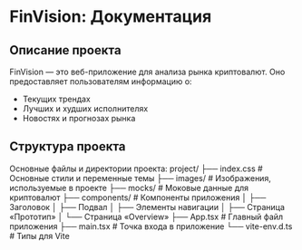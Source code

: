 # FinVision: Документация

## Описание проекта

FinVision — это веб-приложение для анализа рынка криптовалют. Оно предоставляет пользователям информацию о:
- Текущих трендах
- Лучших и худших исполнителях
- Новостях и прогнозах рынка

## Структура проекта

Основные файлы и директории проекта:
project/
├── index.css # Основные стили и переменные темы
├── images/ # Изображения, используемые в проекте
├── mocks/ # Моковые данные для криптовалют
├── components/ # Компоненты приложения
│ ├── Заголовок
│ ├── Подвал
│ ├── Элементы навигации
│ ├── Страница «Прототип»
│ └── Страница «Overview»
├── App.tsx # Главный файл приложения
├── main.tsx # Точка входа в приложение
└── vite-env.d.ts # Типы для Vite
